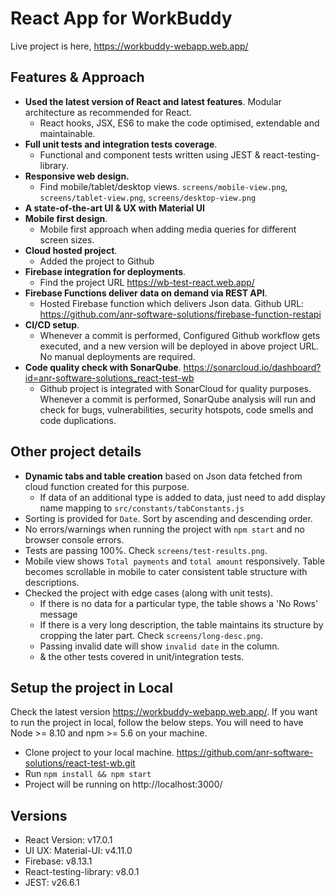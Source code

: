 # React App for WorkBuddy
Live project is here, https://workbuddy-webapp.web.app/

## Features & Approach

 - **Used the latest version of React and latest features**. Modular architecture as recommended for React. 
    - React hooks, JSX, ES6 to make the code optimised, extendable and maintainable.
 - **Full unit tests and integration tests coverage**. 
    - Functional and component tests written using JEST & react-testing-library.
 - **Responsive web design.** 
    - Find mobile/tablet/desktop views. `screens/mobile-view.png`, `screens/tablet-view.png`, `screens/desktop-view.png`
 - **A state-of-the-art UI & UX with Material UI**
 - **Mobile first design**. 
    - Mobile first approach when adding media queries for different screen sizes.
 - **Cloud hosted project**.
    - Added the project to Github
 - **Firebase integration for deployments**. 
    - Find the project URL https://wb-test-react.web.app/
 - **Firebase Functions deliver data on demand via REST API**. 
    - Hosted Firebase function which delivers Json data. Github URL: https://github.com/anr-software-solutions/firebase-function-restapi
 - **CI/CD setup**. 
    - Whenever a commit is performed, Configured Github workflow gets executed, and a new version will be deployed in above project URL. No manual deployments are required.
 - **Code quality check with SonarQube**. https://sonarcloud.io/dashboard?id=anr-software-solutions_react-test-wb
    - Github project is integrated with SonarCloud for quality purposes. Whenever a commit is performed, SonarQube analysis will run and check for bugs, vulnerabilities, security hotspots, code smells and code duplications.
    
## Other project details
 - **Dynamic tabs and table creation** based on Json data fetched from cloud function created for this purpose.
    - If data of an additional type is added to data, just need to add display name mapping to `src/constants/tabConstants.js`
 - Sorting is provided for `Date`. Sort by ascending and descending order.
 - No errors/warnings when running the project with `npm start` and no browser console errors.
 - Tests are passing 100%. Check `screens/test-results.png`.
 - Mobile view shows `Total payments` and `total amount` responsively. Table becomes scrollable in mobile to cater consistent table structure with descriptions.
 - Checked the project with edge cases (along with unit tests). 
     - If there is no data for a particular type, the table shows a 'No Rows' message
     - If there is a very long description, the table maintains its structure by cropping the later part. Check `screens/long-desc.png`.
     - Passing invalid date will show `invalid date` in the column.
     - & the other tests covered in unit/integration tests.

## Setup the project in Local
 
Check the latest version https://workbuddy-webapp.web.app/. If you want to run the project in local, follow the below steps. You will need to have Node >= 8.10 and npm >= 5.6 on your machine.  

 - Clone project to your local machine. https://github.com/anr-software-solutions/react-test-wb.git
 - Run `npm install && npm start`
 - Project will be running on http://localhost:3000/


## Versions
 - React Version: v17.0.1
 - UI UX: Material-UI: v4.11.0
 - Firebase: v8.13.1
 - React-testing-library: v8.0.1
 - JEST: v26.6.1
